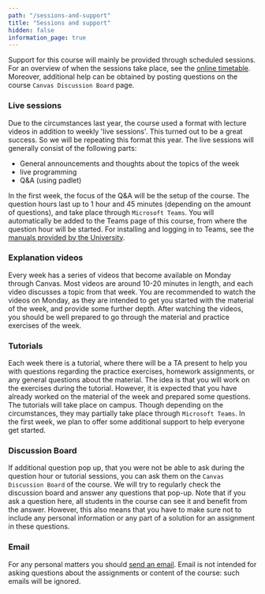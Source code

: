 ```yaml
---
path: "/sessions-and-support"
title: "Sessions and support"
hidden: false
information_page: true
---
```


Support for this course will mainly be provided through scheduled sessions. For an overview of when the sessions take place, see the [online timetable](https://timetables.eur.nl/schedule). Moreover, additional help can be obtained by posting questions on the course `Canvas Discussion Board` page.

### Live sessions
Due to the circumstances last year, the course used a format with lecture videos in addition to weekly 'live sessions'. This turned out to be a great success. So we will be repeating this format this year. The live sessions will generally consist of the following parts:
- General announcements and thoughts about the topics of the week
- live programming 
- Q&A (using padlet)

In the first week, the focus of the Q&A will be the setup of the course. The question hours last up to 1 hour and 45 minutes (depending on the amount of questions), and take place through  `Microsoft Teams`. You will automatically be added to the Teams page of this course, from where the question hour will be started. For installing and logging in to Teams, see the [manuals provided by the University](https://my.eur.nl/en/eur/ict-1/teams-chat-and-presence). 

### Explanation videos
Every week has a series of videos that become available on Monday through Canvas. Most videos are around 10-20 minutes in length, and each video discusses a topic from that week. You are recommended to watch the videos on Monday, as they are intended to get you started with the material of the week, and provide some further depth. After watching the videos, you should be well prepared to go through the material and practice exercises of the week.

### Tutorials
Each week there is a tutorial, where there will be a TA present to help you with questions regarding the practice exercises, homework assignments, or any general questions about the material. The idea is that you will work on the exercises during the tutorial. However, it is expected that you have already worked on the material of the week and prepared some questions. The tutorials will take place on campus. Though depending on the circumstances, they may partially take place through  `Microsoft Teams`. In the first week, we plan to offer some additional support to help everyone get started.

### Discussion Board
If additional question pop up, that you were not be able to ask during the question hour or tutorial sessions, you can ask them on the `Canvas Discussion Board` of the course. We will try to regularly check the discussion board and answer any questions that pop-up. Note that if you ask a question here, all students in the course can see it and benefit from the answer. However, this also means that you have to make sure not to include any personal information or any part of a solution for an assignment in these questions.

### Email
For any personal matters you should [send an email](mailto:feb21011@ese.eur.nl). Email is not intended for asking questions about the assignments or content of the course: such emails will be ignored.
